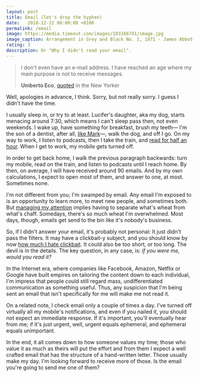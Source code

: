 ```yaml
---
layout: post
title: Email (let's drop the hyphen)
date:   2018-12-22 00:00:00 +0100
permalink: /email
image: https://media.timeout.com/images/103166741/image.jpg
image_caption: Arrangement in Grey and Black No. 1, 1871 - James Abbott McNeill Whistler
rating: 3
description: Or "Why I didn't read your email".
---
```


> I don't even have an e-mail address. I have reached an age where my main purpose is not to receive messages.
>
> __Umberto Eco__, [quoted](https://www.newyorker.com/magazine/1995/06/26/of-eco-and-e-mail) in the New Yorker

Well, apologies in advance, I think. Sorry, but not really sorry. I guess I didn't have the time.

I usually sleep in, or try to at least. Lucifer's daughter, aka my dog, starts menacing around 7:30, which means I can't sleep pass then, not even weekends. I wake up, have something for breakfast, brush my teeth— I'm the son of a dentist, after all, [like Mark](https://en.wikipedia.org/wiki/Mark_Zuckerberg#Early_life)—, walk the dog, and off I go. On my way to work, I listen to podcasts, then I take the train, and [read for half an hour](/start-reading). When I get to work, my mobile gets turned off.

In order to get back home, I walk the previous paragraph backwards: turn my mobile, read on the train, and listen to podcasts until I reach home. By then, on average, I will have received around 90 emails. And by my own calculations, I expect to open most of them, and answer to one, at most. Sometimes none.

I'm not different from you; I'm swamped by email. Any email I'm exposed to is an opportunity to learn more, to meet new people, and sometimes both. But [managing my attention](/deep-work) implies having to separate what's wheat from what's chaff. Somedays, there's so much wheat I'm overwhelmed. Most days, though, emails get send to the bin like it's nobody's business.

So, if I didn't answer your email, it's probably not personal: It just didn't pass the filters. It may have a clickbait-y subject, and you should know by now [how much I hate clickbait](/writing-in-times-of-clickbait). It could also be too short, or too long. The devil is in the details. The key question, in any case, is: *if you were me, would you read it?*

In the Internet era, where companies like Facebook, Amazon, Netflix or Google have built empires on tailoring the content down to each individual, I'm impress that people could still regard mass, undifferentiated communication as something useful. Thus, any suspicion that I'm being sent an email that isn't specifically for me will make me not read it.

On a related note, I check email only a couple of times a day. I've turned off virtually all my mobile's notifications, and even if you nailed it, you should not expect an immediate response. If it's important, you'll eventually hear from me; if it's just urgent, well, urgent equals ephemeral, and ephemeral equals unimportant.

In the end, it all comes down to how someone values my time; those who value it as much as theirs will put the effort and from them I expect a well crafted email that has the structure of a hand-written letter. Those usually make my day. I'm looking forward to receive more of those. Is the email you're going to send me one of them?
